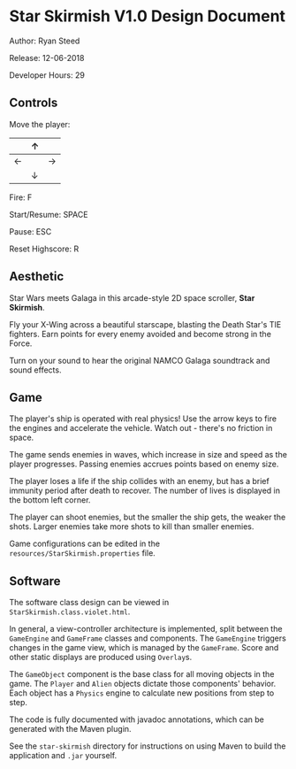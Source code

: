 # Star Skirmish V1.0 Design Document

Author: Ryan Steed

Release: 12-06-2018

Developer Hours: 29

## Controls

Move the player:

|   | ↑ |   |
|---|---|---|
| ← |   | → |
|   | ↓ |   |

Fire: F

Start/Resume: SPACE

Pause: ESC

Reset Highscore: R

## Aesthetic

Star Wars meets Galaga in this arcade-style 2D space scroller, **Star Skirmish**.

Fly your X-Wing across a beautiful starscape, blasting the Death Star's TIE fighters. Earn points for every enemy avoided and become strong in the Force.

Turn on your sound to hear the original NAMCO Galaga soundtrack and sound effects.

## Game

The player's ship is operated with real physics! Use the arrow keys to fire the engines and accelerate the vehicle. Watch out - there's no friction in space.

The game sends enemies in waves, which increase in size and speed as the player progresses. Passing enemies accrues points based on enemy size.

The player loses a life if the ship collides with an enemy, but has a brief immunity period after death to recover. The number of lives is displayed in the bottom left corner.

The player can shoot enemies, but the smaller the ship gets, the weaker the shots. Larger enemies take more shots to kill than smaller enemies.

Game configurations can be edited in the `resources/StarSkirmish.properties` file.

## Software

The software class design can be viewed in `StarSkirmish.class.violet.html`.

In general, a view-controller architecture is implemented, split between the `GameEngine` and `GameFrame` classes and components. The `GameEngine` triggers changes in the game view, which is managed by the `GameFrame`. Score and other static displays are produced using `Overlay`s.

The `GameObject` component is the base class for all moving objects in the game. The `Player` and `Alien` objects dictate those components' behavior. Each object has a `Physics` engine to calculate new positions from step to step.

The code is fully documented with javadoc annotations, which can be generated with the Maven plugin.

See the `star-skirmish` directory for instructions on using Maven to build the application and `.jar` yourself.